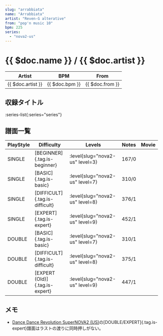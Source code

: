 ```yaml
---
slug: "arrabbiata"
name: "Arrabbiata"
artist: "Reven-G alterative"
from: "pop'n music 10"
bpm: 225
series:
  - "nova2-us"
---
```


# {{ $doc.name }} / {{ $doc.artist }}

|Artist|BPM|From|
|------|---|----|
|{{ $doc.artist }}|{{ $doc.bpm }}|{{ $doc.from }}|

## 収録タイトル

:series-list{:series="series"}

## 譜面一覧

|PlayStyle|Difficulty|Levels|Notes|Movie|
|---------|----------|------|-----|-----|
|SINGLE|[BEGINNER]{.tag.is-beginner}|:level{slug="nova2-us" level=3}|167/0||
|SINGLE|[BASIC]{.tag.is-basic}|:level{slug="nova2-us" level=7}|310/0||
|SINGLE|[DIFFICULT]{.tag.is-difficult}|:level{slug="nova2-us" level=8}|376/1||
|SINGLE|[EXPERT]{.tag.is-expert}|:level{slug="nova2-us" level=9}|452/1||
|DOUBLE|[BASIC]{.tag.is-basic}|:level{slug="nova2-us" level=7}|310/1||
|DOUBLE|[DIFFICULT]{.tag.is-difficult}|:level{slug="nova2-us" level=8}|375/1||
|DOUBLE|[EXPERT (Old)]{.tag.is-expert}|:level{slug="nova2-us" level=9}|447/1||

## メモ

- [Dance Dance Revolution SuperNOVA2 (US)](/series/nova2-us)の[DOUBLE/EXPERT]{.tag.is-expert}譜面はラストの渡りに同時押しがない。
